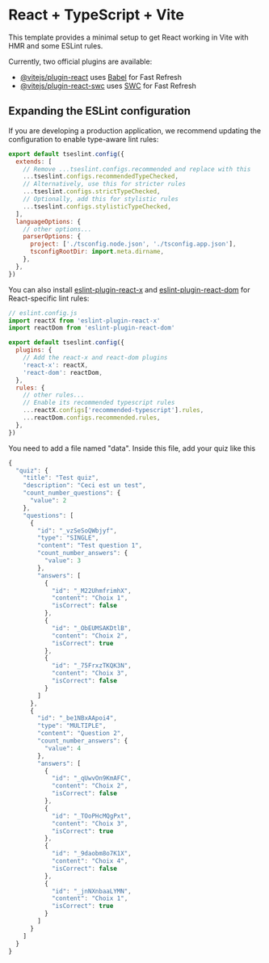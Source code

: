 # React + TypeScript + Vite

This template provides a minimal setup to get React working in Vite with HMR and some ESLint rules.

Currently, two official plugins are available:

- [@vitejs/plugin-react](https://github.com/vitejs/vite-plugin-react/blob/main/packages/plugin-react/README.md) uses [Babel](https://babeljs.io/) for Fast Refresh
- [@vitejs/plugin-react-swc](https://github.com/vitejs/vite-plugin-react-swc) uses [SWC](https://swc.rs/) for Fast Refresh

## Expanding the ESLint configuration

If you are developing a production application, we recommend updating the configuration to enable type-aware lint rules:

```js
export default tseslint.config({
  extends: [
    // Remove ...tseslint.configs.recommended and replace with this
    ...tseslint.configs.recommendedTypeChecked,
    // Alternatively, use this for stricter rules
    ...tseslint.configs.strictTypeChecked,
    // Optionally, add this for stylistic rules
    ...tseslint.configs.stylisticTypeChecked,
  ],
  languageOptions: {
    // other options...
    parserOptions: {
      project: ['./tsconfig.node.json', './tsconfig.app.json'],
      tsconfigRootDir: import.meta.dirname,
    },
  },
})
```

You can also install [eslint-plugin-react-x](https://github.com/Rel1cx/eslint-react/tree/main/packages/plugins/eslint-plugin-react-x) and [eslint-plugin-react-dom](https://github.com/Rel1cx/eslint-react/tree/main/packages/plugins/eslint-plugin-react-dom) for React-specific lint rules:

```js
// eslint.config.js
import reactX from 'eslint-plugin-react-x'
import reactDom from 'eslint-plugin-react-dom'

export default tseslint.config({
  plugins: {
    // Add the react-x and react-dom plugins
    'react-x': reactX,
    'react-dom': reactDom,
  },
  rules: {
    // other rules...
    // Enable its recommended typescript rules
    ...reactX.configs['recommended-typescript'].rules,
    ...reactDom.configs.recommended.rules,
  },
})
```
You need to add a file named "data".
Inside this file, add your quiz like this
```js
{
  "quiz": {
    "title": "Test quiz",
    "description": "Ceci est un test",
    "count_number_questions": {
      "value": 2
    },
    "questions": [
      {
        "id": "_vzSeSoQWbjyf",
        "type": "SINGLE",
        "content": "Test question 1",
        "count_number_answers": {
          "value": 3
        },
        "answers": [
          {
            "id": "_M22UhmfrimhX",
            "content": "Choix 1",
            "isCorrect": false
          },
          {
            "id": "_ObEUMSAKDtlB",
            "content": "Choix 2",
            "isCorrect": true
          },
          {
            "id": "_75FrxzTKQK3N",
            "content": "Choix 3",
            "isCorrect": false
          }
        ]
      },
      {
        "id": "_be1NBxAApoi4",
        "type": "MULTIPLE",
        "content": "Question 2",
        "count_number_answers": {
          "value": 4
        },
        "answers": [
          {
            "id": "_qUwvOn9KmAFC",
            "content": "Choix 2",
            "isCorrect": false
          },
          {
            "id": "_TOoPHcMQgPxt",
            "content": "Choix 3",
            "isCorrect": true
          },
          {
            "id": "_9daobm8o7K1X",
            "content": "Choix 4",
            "isCorrect": false
          },
          {
            "id": "_jnNXnbaaLYMN",
            "content": "Choix 1",
            "isCorrect": true
          }
        ]
      }
    ]
  }
}
```